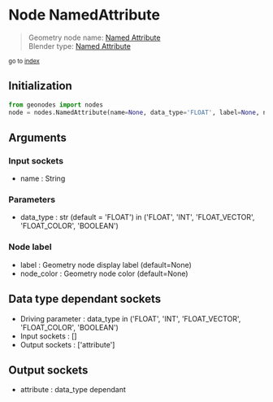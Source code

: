 
# Node NamedAttribute

> Geometry node name: [Named Attribute](https://docs.blender.org/manual/en/latest/modeling/geometry_nodes/input/named_attribute.html)<br>
  Blender type: [Named Attribute](https://docs.blender.org/api/current/bpy.types.GeometryNodeInputNamedAttribute.html)
  
<sub>go to [index](/docs/index.md)</sub>

## Initialization

```python
from geonodes import nodes
node = nodes.NamedAttribute(name=None, data_type='FLOAT', label=None, node_color=None)
```



## Arguments


### Input sockets

- name : String

### Parameters

- data_type : str (default = 'FLOAT') in ('FLOAT', 'INT', 'FLOAT_VECTOR', 'FLOAT_COLOR', 'BOOLEAN')

### Node label

- label : Geometry node display label (default=None)
- node_color : Geometry node color (default=None)

## Data type dependant sockets

- Driving parameter : data_type in ('FLOAT', 'INT', 'FLOAT_VECTOR', 'FLOAT_COLOR', 'BOOLEAN')
- Input sockets  : []
- Output sockets : ['attribute']   
  
  

## Output sockets

- attribute : data_type dependant

